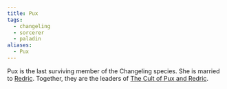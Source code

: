 ```yaml
---
title: Pux
tags:
  - changeling
  - sorcerer
  - paladin
aliases:
  - Pux
---
```


Pux is the last surviving member of the Changeling species. She is married to [Redric](redric.md). Together, they are the leaders of [The Cult of Pux and Redric](../../../../../org/crime/global/cult-pux-redric.md).
